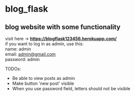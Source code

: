 # blog_flask
## blog website with some functionality
visit here -> **https://blogflask123456.herokuapp.com/** <br />
if you want to log in as admin, use this:<br />
name: admin<br />
email: admin@gmail.com<br />
password: admin<br />

TODOs:
- Be able to view posts as admin
- Make button 'new post' visible
- When you use password field, letters should not be visible
